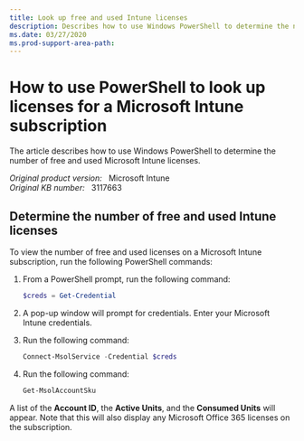```yaml
---
title: Look up free and used Intune licenses
description: Describes how to use Windows PowerShell to determine the number of free and used Microsoft Intune licenses.
ms.date: 03/27/2020
ms.prod-support-area-path: 
---
```

# How to use PowerShell to look up licenses for a Microsoft Intune subscription

The article describes how to use Windows PowerShell to determine the number of free and used Microsoft Intune licenses.

_Original product version:_ &nbsp; Microsoft Intune  
_Original KB number:_ &nbsp; 3117663

## Determine the number of free and used Intune licenses

To view the number of free and used licenses on a Microsoft Intune subscription, run the following PowerShell commands:

1. From a PowerShell prompt, run the following command:

   ```powershell
   $creds = Get-Credential
   ```

2. A pop-up window will prompt for credentials. Enter your Microsoft Intune credentials.
3. Run the following command:

   ```powershell
   Connect-MsolService -Credential $creds
   ```

4. Run the following command:

   ```powershell
   Get-MsolAccountSku
   ```

A list of the **Account ID**, the **Active Units**, and the **Consumed Units** will appear. Note that this will also display any Microsoft Office 365 licenses on the subscription.
